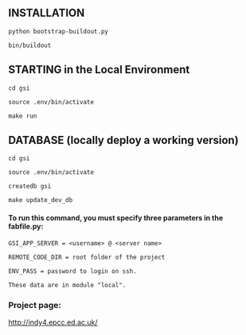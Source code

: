 ## INSTALLATION


`python bootstrap-buildout.py`

`bin/buildout`

## STARTING in the Local Environment


`cd gsi`

`source .env/bin/activate`

`make run`

## DATABASE (locally deploy a working version)


`cd gsi`

`source .env/bin/activate`

`createdb gsi`

`make update_dev_db`
#### To run this command, you must specify three parameters in the fabfile.py:
`GSI_APP_SERVER = <username> @ <server name>`

`REMOTE_CODE_DIR = root folder of the project`

`ENV_PASS = password to login on ssh.`

`These data are in module "local".`





### Project page:

http://indy4.epcc.ed.ac.uk/

